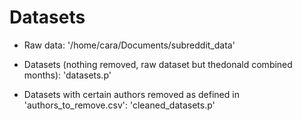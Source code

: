 # Datasets

- Raw data: '/home/cara/Documents/subreddit_data'

- Datasets (nothing removed, raw dataset but thedonald combined months): 'datasets.p'

- Datasets with certain authors removed as defined in 'authors_to_remove.csv': 'cleaned_datasets.p'

